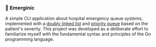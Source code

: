 ### 🏥 Emerginic
A simple CLI application about hospital emergency queue systems, implemented with a <a href="https://www.geeksforgeeks.org/data-structures/linked-list/doubly-linked-list/" target="_blank">doubly linked list</a> and <a href="https://www.geeksforgeeks.org/priority-queue-set-1-introduction/" target="_blank">priority queue</a> based on the patient's severity. This project was developed as a deliberate effort to familiarize myself with the fundamental syntax and principles of the Go programming language.
